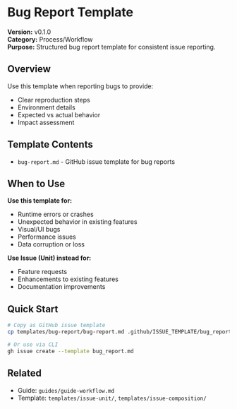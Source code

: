 # Bug Report Template

**Version:** v0.1.0  
**Category:** Process/Workflow  
**Purpose:** Structured bug report template for consistent issue reporting.

## Overview

Use this template when reporting bugs to provide:

- Clear reproduction steps
- Environment details
- Expected vs actual behavior
- Impact assessment

## Template Contents

- `bug-report.md` - GitHub issue template for bug reports

## When to Use

**Use this template for:**

- Runtime errors or crashes
- Unexpected behavior in existing features
- Visual/UI bugs
- Performance issues
- Data corruption or loss

**Use Issue (Unit) instead for:**

- Feature requests
- Enhancements to existing features
- Documentation improvements

## Quick Start

```bash
# Copy as GitHub issue template
cp templates/bug-report/bug-report.md .github/ISSUE_TEMPLATE/bug_report.md

# Or use via CLI
gh issue create --template bug_report.md
```

## Related

- Guide: `guides/guide-workflow.md`
- Template: `templates/issue-unit/`, `templates/issue-composition/`
